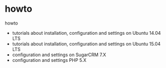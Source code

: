 howto
=====

howto
 - tutorials about installation, configuration and settings on Ubuntu 14.04 LTS
 - tutorials about installation, configuration and settings on Ubuntu 15.04 LTS
 - configuration and settings on SugarCRM 7.X
 - configuration and settings PHP 5.X

